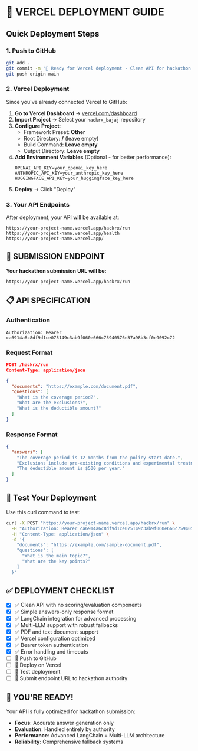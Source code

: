 # 🚀 VERCEL DEPLOYMENT GUIDE

## Quick Deployment Steps

### 1. **Push to GitHub**
```bash
git add .
git commit -m "🎯 Ready for Vercel deployment - Clean API for hackathon submission"
git push origin main
```

### 2. **Vercel Deployment**
Since you've already connected Vercel to GitHub:

1. **Go to Vercel Dashboard** → [vercel.com/dashboard](https://vercel.com/dashboard)
2. **Import Project** → Select your `hackrx_bajaj` repository
3. **Configure Project**:
   - Framework Preset: **Other**
   - Root Directory: **/** (leave empty)
   - Build Command: **Leave empty**
   - Output Directory: **Leave empty**
4. **Add Environment Variables** (Optional - for better performance):
   ```
   OPENAI_API_KEY=your_openai_key_here
   ANTHROPIC_API_KEY=your_anthropic_key_here
   HUGGINGFACE_API_KEY=your_huggingface_key_here
   ```
5. **Deploy** → Click "Deploy"

### 3. **Your API Endpoints**
After deployment, your API will be available at:
```
https://your-project-name.vercel.app/hackrx/run
https://your-project-name.vercel.app/health
https://your-project-name.vercel.app/
```

## 🎯 SUBMISSION ENDPOINT

**Your hackathon submission URL will be:**
```
https://your-project-name.vercel.app/hackrx/run
```

## 📋 API SPECIFICATION

### **Authentication**
```
Authorization: Bearer ca6914a6c8df9d1ce075149c3ab9f060e666c75940576e37a98b3cf0e9092c72
```

### **Request Format**
```json
POST /hackrx/run
Content-Type: application/json

{
  "documents": "https://example.com/document.pdf",
  "questions": [
    "What is the coverage period?",
    "What are the exclusions?",
    "What is the deductible amount?"
  ]
}
```

### **Response Format**
```json
{
  "answers": [
    "The coverage period is 12 months from the policy start date.",
    "Exclusions include pre-existing conditions and experimental treatments.",
    "The deductible amount is $500 per year."
  ]
}
```

## 🧪 Test Your Deployment

Use this curl command to test:

```bash
curl -X POST "https://your-project-name.vercel.app/hackrx/run" \
  -H "Authorization: Bearer ca6914a6c8df9d1ce075149c3ab9f060e666c75940576e37a98b3cf0e9092c72" \
  -H "Content-Type: application/json" \
  -d '{
    "documents": "https://example.com/sample-document.pdf",
    "questions": [
      "What is the main topic?",
      "What are the key points?"
    ]
  }'
```

## ✅ DEPLOYMENT CHECKLIST

- [x] ✅ Clean API with no scoring/evaluation components
- [x] ✅ Simple answers-only response format
- [x] ✅ LangChain integration for advanced processing
- [x] ✅ Multi-LLM support with robust fallbacks
- [x] ✅ PDF and text document support
- [x] ✅ Vercel configuration optimized
- [x] ✅ Bearer token authentication
- [x] ✅ Error handling and timeouts
- [ ] 🚀 Push to GitHub
- [ ] 🚀 Deploy on Vercel
- [ ] 🧪 Test deployment
- [ ] 📝 Submit endpoint URL to hackathon authority

## 🎉 YOU'RE READY!

Your API is fully optimized for hackathon submission:
- **Focus**: Accurate answer generation only
- **Evaluation**: Handled entirely by authority
- **Performance**: Advanced LangChain + Multi-LLM architecture
- **Reliability**: Comprehensive fallback systems
